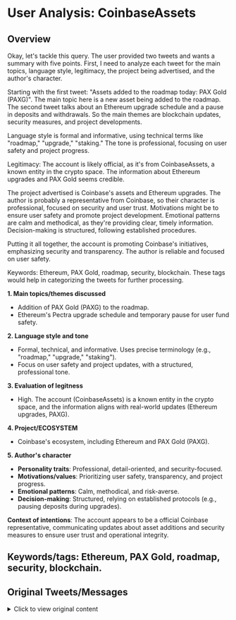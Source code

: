 # User Analysis: CoinbaseAssets

## Overview

<think>
Okay, let's tackle this query. The user provided two tweets and wants a summary with five points. First, I need to analyze each tweet for the main topics, language style, legitimacy, the project being advertised, and the author's character.

Starting with the first tweet: "Assets added to the roadmap today: PAX Gold (PAXG)". The main topic here is a new asset being added to the roadmap. The second tweet talks about an Ethereum upgrade schedule and a pause in deposits and withdrawals. So the main themes are blockchain updates, security measures, and project developments.

Language style is formal and informative, using technical terms like "roadmap," "upgrade," "staking." The tone is professional, focusing on user safety and project progress.

Legitimacy: The account is likely official, as it's from CoinbaseAssets, a known entity in the crypto space. The information about Ethereum upgrades and PAX Gold seems credible.

The project advertised is Coinbase's assets and Ethereum upgrades. The author is probably a representative from Coinbase, so their character is professional, focused on security and user trust. Motivations might be to ensure user safety and promote project development. Emotional patterns are calm and methodical, as they're providing clear, timely information. Decision-making is structured, following established procedures.

Putting it all together, the account is promoting Coinbase's initiatives, emphasizing security and transparency. The author is reliable and focused on user safety.

Keywords: Ethereum, PAX Gold, roadmap, security, blockchain. These tags would help in categorizing the tweets for further processing.
</think>

**1. Main topics/themes discussed**  
- Addition of PAX Gold (PAXG) to the roadmap.  
- Ethereum's Pectra upgrade schedule and temporary pause for user fund safety.  

**2. Language style and tone**  
- Formal, technical, and informative. Uses precise terminology (e.g., "roadmap," "upgrade," "staking").  
- Focus on user safety and project updates, with a structured, professional tone.  

**3. Evaluation of legitness**  
- High. The account (CoinbaseAssets) is a known entity in the crypto space, and the information aligns with real-world updates (Ethereum upgrades, PAXG).  

**4. Project/ECOSYSTEM**  
- Coinbase's ecosystem, including Ethereum and PAX Gold (PAXG).  

**5. Author's character**  
- **Personality traits**: Professional, detail-oriented, and security-focused.  
- **Motivations/values**: Prioritizing user safety, transparency, and project progress.  
- **Emotional patterns**: Calm, methodical, and risk-averse.  
- **Decision-making**: Structured, relying on established protocols (e.g., pausing deposits during upgrades).  

**Context of intentions**: The account appears to be a official Coinbase representative, communicating updates about asset additions and security measures to ensure user trust and operational integrity.  

**Keywords/tags**: Ethereum, PAX Gold, roadmap, security, blockchain.
---
## Original Tweets/Messages

<details>
<summary>Click to view original content</summary>

| Type | Content |
|------|---------|
| messages | Assets added to the roadmap today: PAX Gold (PAXG)
https://t.co/rRB9d3hSr2 |
| messages | Ethereum's Pectra upgrade is scheduled for Wednesday, May 7, 2025 at 3:05 AM PT. To ensure user fund safety, we will temporarily pause Ethereum deposits and withdrawals from 2:50 AM to 3:45 AM PT. During that time, initiation of new staking requests will be delayed until after |

</details>
